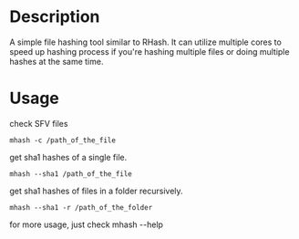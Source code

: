 # Description
A simple file hashing tool similar to RHash.
It can utilize multiple cores to speed up hashing process if you're hashing multiple files or doing multiple hashes at the same time.

# Usage
check SFV files
```
mhash -c /path_of_the_file 
```

get sha1 hashes of a single file.
```
mhash --sha1 /path_of_the_file 
```

get sha1 hashes of files in a folder recursively.
```
mhash --sha1 -r /path_of_the_folder 
```

for more usage, just check mhash --help